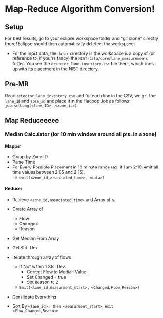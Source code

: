 # Map-Reduce Algorithm Conversion!
## Setup
For best results, go to your eclipse workspace folder and "git clone" directly there! Eclipse should then automatically detetect the workspace.
- For the input data, the `data/` directory in the workspace is a copy of (or reference to, if you're fancy) the `NIST-Data/core/lane_measurements` folder. You see the `detector_lane_inventory.csv` file there, which lines up with its placement in the NIST directory.

## Pre-MR
Read `detector_lane_inventory.csv` and for each line in the CSV, we get the `lane_id` and `zone_id` and place it in the Hadoop Job as follows: `job.setLong(<lane_ID>, <zone_id>)`
## Map Reduceeeee
### Median Calculator (for 10 min window around all pts. in a zone)
#### Mapper
- Group by Zone ID
- Parse Time
- For Every Possible Placement in 10 minute range (ex. if I am 2:10, emit all time values between 2:05 and 2:15).
   - `emit(<zone_id,associated_time>, <data>)`

#### Reducer

- Retrieve `<zone_id,associated_time>` and Array of <data>s.
- Create Array of 
   - Flow
   - Changed
   - Reason
- Get Median From Array
- Get Std. Dev
- Iterate through array of flows
   - If Not within 1 Std. Dev.
      - Correct Flow to Median Value.
      - Set Changed = true
      - Set Reason to 2
   - `Emit(<lane_id,measurment_start>, <Changed,Flow,Reason>)`

- Conslidate Everything
- Sort By `<lane_id>, then <measurment_start>`, `emit <Flow,Changed,Reason>`

